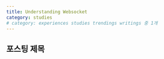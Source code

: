 ```yaml
---
title: Understanding Websocket
category: studies
# category: experiences studies trendings writings 중 1개
---
```


## 포스팅 제목


